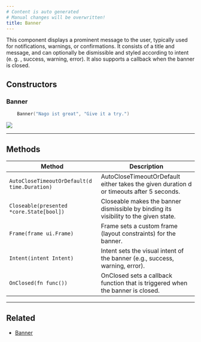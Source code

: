 ```yaml
---
# Content is auto generated
# Manual changes will be overwritten!
title: Banner
---
```

This component displays a prominent message to the user,
typically used for notifications, warnings, or confirmations. It consists
of a title and message, and can optionally be dismissible and styled
according to intent (e. g. , success, warning, error). It also supports a callback when the banner is closed.

## Constructors
### Banner
```go
	Banner("Nago ist great", "Give it a try.")
```

![](/images/components/feedback-and-overlay/alert/banner.png)

---
## Methods
| Method | Description |
|--------| ------------|
| `AutoCloseTimeoutOrDefault(d time.Duration)` | AutoCloseTimeoutOrDefault either takes the given duration d or timeouts after 5 seconds. |
| `Closeable(presented *core.State[bool])` | Closeable makes the banner dismissible by binding its visibility to the given state. |
| `Frame(frame ui.Frame)` | Frame sets a custom frame (layout constraints) for the banner. |
| `Intent(intent Intent)` | Intent sets the visual intent of the banner (e.g., success, warning, error). |
| `OnClosed(fn func())` | OnClosed sets a callback function that is triggered when the banner is closed. |
---
## Related

- [Banner](../../feedback-and-overlay/banner/)
